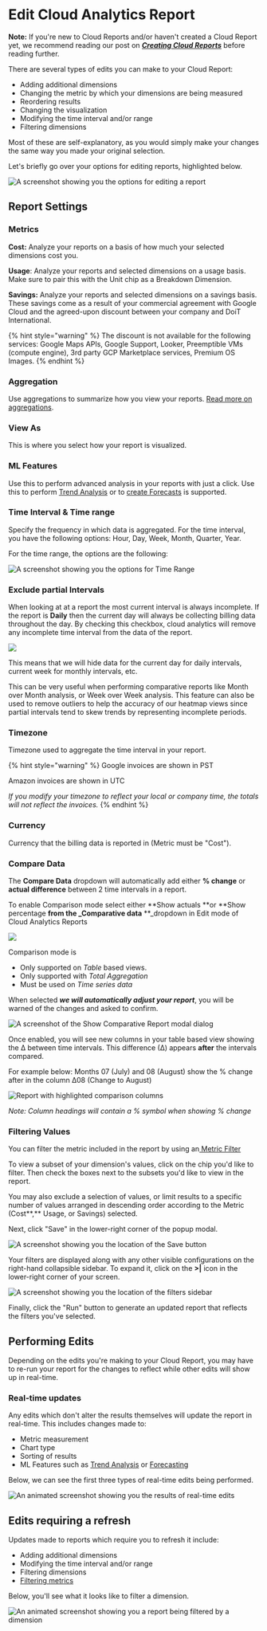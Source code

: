 # Edit Cloud Analytics Report

**Note:** If you're new to Cloud Reports and/or haven't created a Cloud Report yet, we recommend reading our post on [_**Creating Cloud Reports**_](create-cloud-report/) before reading further.

There are several types of edits you can make to your Cloud Report:

* Adding additional dimensions
* Changing the metric by which your dimensions are being measured
* Reordering results
* Changing the visualization
* Modifying the time interval and/or range
* Filtering dimensions

Most of these are self-explanatory, as you would simply make your changes the same way you made your original selection.

Let's briefly go over your options for editing reports, highlighted below.

![A screenshot showing you the options for editing a report](../.gitbook/assets/cleanshot-2021-06-14-at-14.20.30.jpg)

## Report Settings

### Metrics

**Cost:** Analyze your reports on a basis of how much your selected dimensions cost you.

**Usage**: Analyze your reports and selected dimensions on a usage basis. Make sure to pair this with the Unit chip as a Breakdown Dimension.

**Savings:** Analyze your reports and selected dimensions on a savings basis. These savings come as a result of your commercial agreement with Google Cloud and the agreed-upon discount between your company and DoiT International.

{% hint style="warning" %}
The discount is not available for the following services: Google Maps APIs, Google Support, Looker, Preemptible VMs (compute engine), 3rd party GCP Marketplace services, Premium OS Images.
{% endhint %}

### Aggregation

Use aggregations to summarize how you view your reports. [Read more on aggregations](https://help.doit-intl.com/cloud-analytics/using-aggregations-in-cloud-reports).

### View As

This is where you select how your report is visualized.

### ML Features

Use this to perform advanced analysis in your reports with just a click. Use this to perform [Trend Analysis](https://help.doit-intl.com/cloud-analytics/trend-analysis) or to [create Forecasts](https://help.doit-intl.com/cloud-analytics/forecasting) is supported.

### Time Interval & Time range

Specify the frequency in which data is aggregated. For the time interval, you have the following options: Hour, Day, Week, Month, Quarter, Year.

For the time range, the options are the following:

![A screenshot showing you the options for Time Range](<../.gitbook/assets/image (77).png>)

### Exclude partial Intervals

When looking at at a report the most current interval is always incomplete.  If the report is **Daily** then the current day will always be collecting billing data throughout the day.  By checking this checkbox, cloud analytics will remove any incomplete time interval from the data of the report.

![](<../.gitbook/assets/image (25).png>)

This means that we will hide data for the current day for daily intervals, current week for monthly intervals, etc.

This can be very useful when performing comparative reports like Month over Month analysis, or Week over Week analysis.  This feature can also be used to remove outliers to help the accuracy of our heatmap views since partial intervals tend to skew trends by representing incomplete periods.

### Timezone

Timezone used to aggregate the time interval in your report.

{% hint style="warning" %}
Google invoices are shown in PST

Amazon invoices are shown in UTC

_If you modify your timezone to reflect your local or company time, the totals will not reflect the invoices._
{% endhint %}

### Currency

Currency that the billing data is reported in (Metric must be "Cost").

### Compare Data

The **Compare Data** dropdown will automatically add either **% change** or **actual difference** between 2 time intervals in a report.

To enable Comparison mode select either **Show actuals **or **Show percentage **from the _Comparative data** **_dropdown in Edit mode of Cloud Analytics Reports

![](<../.gitbook/assets/image (90).png>)

Comparison mode is

* Only supported on _Table_ based views.
* Only supported with _Total Aggregation_
* Must be used on _Time series data_

When selected _**we will automatically adjust your report**_, you will be warned of the changes and asked to confirm.

![A screenshot of the Show Comparative Report modal dialog](<../.gitbook/assets/image (154).png>)

Once enabled, you will see new columns in your table based view showing the ∆ between time intervals. This difference (∆) appears **after** the intervals compared.

For example below: Months 07 (July) and 08 (August) show the % change after in the column ∆08 (Change to August)

![Report with highlighted comparison columns](<../.gitbook/assets/image (155).png>)

_Note: Column headings will contain a % symbol when showing % change_

### Filtering Values

You can filter the metric included in the report by using an[ Metric Filter](metric-filters.md)

To view a subset of your dimension's values, click on the chip you'd like to filter. Then check the boxes next to the subsets you'd like to view in the report.

You may also exclude a selection of values, or limit results to a specific number of values arranged in descending order according to the Metric (Cost\*\*,\*\* Usage, or Savings) selected.

Next, click "Save" in the lower-right corner of the popup modal.

![A screenshot showing you the location of the Save button](../.gitbook/assets/cloudreports\_filters.jpg)

Your filters are displayed along with any other visible configurations on the right-hand collapsible sidebar. To expand it, click on the **>|** icon in the lower-right corner of your screen.

![A screenshot showing you the location of the filters sidebar](../.gitbook/assets/cloudreports\_filtervisibleconfig.jpg)

Finally, click the "Run" button to generate an updated report that reflects the filters you've selected.

## Performing Edits

Depending on the edits you're making to your Cloud Report, you may have to re-run your report for the changes to reflect while other edits will show up in real-time.

### Real-time updates

Any edits which don't alter the results themselves will update the report in real-time. This includes changes made to:

* Metric measurement
* Chart type
* Sorting of results
* ML Features such as [Trend Analysis](trend-analysis.md) or [Forecasting](forecasting.md)

Below, we can see the first three types of real-time edits being performed.

![An animated screenshot showing you the results of real-time edits](../.gitbook/assets/cleanshot-2020-06-30-at-12.49.48.gif)

## Edits requiring a refresh

Updates made to reports which require you to refresh it include:

* Adding additional dimensions
* Modifying the time interval and/or range
* Filtering dimensions
* [Filtering metrics](metric-filters.md)

Below, you'll see what it looks like to filter a dimension.

![An animated screenshot showing you a report being filtered by a dimension](../.gitbook/assets/cleanshot-2020-06-30-at-13.19.17.gif)
